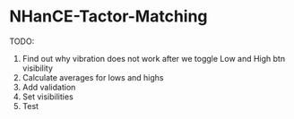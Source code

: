 # NHanCE-Tactor-Matching

TODO:
1. Find out why vibration does not work after we toggle Low and High btn visibility
2. Calculate averages for lows and highs
3. Add validation
4. Set visibilities
5. Test
